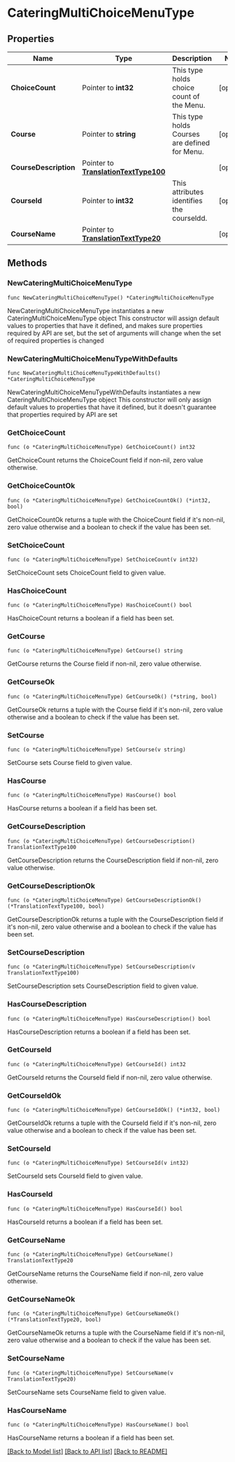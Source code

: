 # CateringMultiChoiceMenuType

## Properties

Name | Type | Description | Notes
------------ | ------------- | ------------- | -------------
**ChoiceCount** | Pointer to **int32** | This type holds choice count of the Menu. | [optional] 
**Course** | Pointer to **string** | This type holds Courses are defined for Menu. | [optional] 
**CourseDescription** | Pointer to [**TranslationTextType100**](TranslationTextType100.md) |  | [optional] 
**CourseId** | Pointer to **int32** | This attributes identifies the courseldd. | [optional] 
**CourseName** | Pointer to [**TranslationTextType20**](TranslationTextType20.md) |  | [optional] 

## Methods

### NewCateringMultiChoiceMenuType

`func NewCateringMultiChoiceMenuType() *CateringMultiChoiceMenuType`

NewCateringMultiChoiceMenuType instantiates a new CateringMultiChoiceMenuType object
This constructor will assign default values to properties that have it defined,
and makes sure properties required by API are set, but the set of arguments
will change when the set of required properties is changed

### NewCateringMultiChoiceMenuTypeWithDefaults

`func NewCateringMultiChoiceMenuTypeWithDefaults() *CateringMultiChoiceMenuType`

NewCateringMultiChoiceMenuTypeWithDefaults instantiates a new CateringMultiChoiceMenuType object
This constructor will only assign default values to properties that have it defined,
but it doesn't guarantee that properties required by API are set

### GetChoiceCount

`func (o *CateringMultiChoiceMenuType) GetChoiceCount() int32`

GetChoiceCount returns the ChoiceCount field if non-nil, zero value otherwise.

### GetChoiceCountOk

`func (o *CateringMultiChoiceMenuType) GetChoiceCountOk() (*int32, bool)`

GetChoiceCountOk returns a tuple with the ChoiceCount field if it's non-nil, zero value otherwise
and a boolean to check if the value has been set.

### SetChoiceCount

`func (o *CateringMultiChoiceMenuType) SetChoiceCount(v int32)`

SetChoiceCount sets ChoiceCount field to given value.

### HasChoiceCount

`func (o *CateringMultiChoiceMenuType) HasChoiceCount() bool`

HasChoiceCount returns a boolean if a field has been set.

### GetCourse

`func (o *CateringMultiChoiceMenuType) GetCourse() string`

GetCourse returns the Course field if non-nil, zero value otherwise.

### GetCourseOk

`func (o *CateringMultiChoiceMenuType) GetCourseOk() (*string, bool)`

GetCourseOk returns a tuple with the Course field if it's non-nil, zero value otherwise
and a boolean to check if the value has been set.

### SetCourse

`func (o *CateringMultiChoiceMenuType) SetCourse(v string)`

SetCourse sets Course field to given value.

### HasCourse

`func (o *CateringMultiChoiceMenuType) HasCourse() bool`

HasCourse returns a boolean if a field has been set.

### GetCourseDescription

`func (o *CateringMultiChoiceMenuType) GetCourseDescription() TranslationTextType100`

GetCourseDescription returns the CourseDescription field if non-nil, zero value otherwise.

### GetCourseDescriptionOk

`func (o *CateringMultiChoiceMenuType) GetCourseDescriptionOk() (*TranslationTextType100, bool)`

GetCourseDescriptionOk returns a tuple with the CourseDescription field if it's non-nil, zero value otherwise
and a boolean to check if the value has been set.

### SetCourseDescription

`func (o *CateringMultiChoiceMenuType) SetCourseDescription(v TranslationTextType100)`

SetCourseDescription sets CourseDescription field to given value.

### HasCourseDescription

`func (o *CateringMultiChoiceMenuType) HasCourseDescription() bool`

HasCourseDescription returns a boolean if a field has been set.

### GetCourseId

`func (o *CateringMultiChoiceMenuType) GetCourseId() int32`

GetCourseId returns the CourseId field if non-nil, zero value otherwise.

### GetCourseIdOk

`func (o *CateringMultiChoiceMenuType) GetCourseIdOk() (*int32, bool)`

GetCourseIdOk returns a tuple with the CourseId field if it's non-nil, zero value otherwise
and a boolean to check if the value has been set.

### SetCourseId

`func (o *CateringMultiChoiceMenuType) SetCourseId(v int32)`

SetCourseId sets CourseId field to given value.

### HasCourseId

`func (o *CateringMultiChoiceMenuType) HasCourseId() bool`

HasCourseId returns a boolean if a field has been set.

### GetCourseName

`func (o *CateringMultiChoiceMenuType) GetCourseName() TranslationTextType20`

GetCourseName returns the CourseName field if non-nil, zero value otherwise.

### GetCourseNameOk

`func (o *CateringMultiChoiceMenuType) GetCourseNameOk() (*TranslationTextType20, bool)`

GetCourseNameOk returns a tuple with the CourseName field if it's non-nil, zero value otherwise
and a boolean to check if the value has been set.

### SetCourseName

`func (o *CateringMultiChoiceMenuType) SetCourseName(v TranslationTextType20)`

SetCourseName sets CourseName field to given value.

### HasCourseName

`func (o *CateringMultiChoiceMenuType) HasCourseName() bool`

HasCourseName returns a boolean if a field has been set.


[[Back to Model list]](../README.md#documentation-for-models) [[Back to API list]](../README.md#documentation-for-api-endpoints) [[Back to README]](../README.md)



